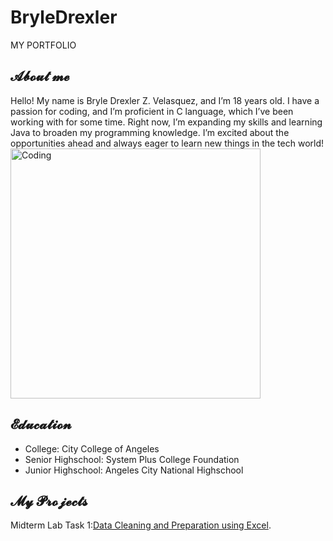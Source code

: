 # BryleDrexler
MY PORTFOLIO
## 𝓐𝓫𝓸𝓾𝓽 𝓶𝓮
Hello! My name is Bryle Drexler Z. Velasquez, and I’m 18 years old. I have a passion for coding, and I’m proficient in C language, which I’ve been working with for some time. Right now, I’m expanding my skills and learning Java to broaden my programming knowledge. I’m excited about the opportunities ahead and always eager to learn new things in the tech world!
<img allign = "center" alt="Coding" width="400" src="![image](https://github.com/user-attachments/assets/9ccc2a46-fb72-499d-80af-89a561770fec)
">

## 𝓔𝓭𝓾𝓬𝓪𝓽𝓲𝓸𝓷
- College: City College of Angeles
- Senior Highschool: System Plus College Foundation
- Junior Highschool: Angeles City National Highschool
## 𝓜𝔂 𝓟𝓻𝓸𝓳𝓮𝓬𝓽𝓼
 Midterm Lab Task 1:[Data Cleaning and Preparation using Excel](https://github.com/BryleVelasquez/BryleDrexler/blob/main/Midterm%20Task%201/Task1.md).

